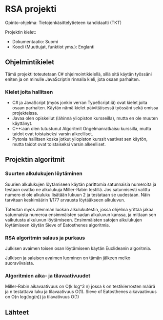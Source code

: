 # RSA projekti
Opinto-ohjelma: Tietojenkäsittelytieteen kandidaatti (TKT)

Projektin kielet:
- Dokumentaatio: Suomi
- Koodi (Muuttujat, funktiot yms.): Englanti

## Ohjelmintikielet
Tämä projekti toteutetaan C# ohjelmointikielellä, sillä sitä käytän työssäni eniten ja on minulle JavaScriptin rinnalla kieli, jota osaan parhaiten. 

### Kielet joita hallitsen
- C# ja JavaScript (myös jonkin verran TypeScript:iä) ovat kielet joita osaan parhaiten. Käytän nämä kielet päivittäisessä työssäni sekä omissa projekteissa. 
- Javaa olen opiskellut (lähinnä yliopiston kursseilla), mutta en ole muuten käyttänyt.
- C++:aan olen tutustunut Algoritmit Ongelmanratkaisu kurssilla, mutta taidot ovat toistaiseksi varsin alkeelliset.
- Pytonia hallitsen koska jotkut yliopiston kurssit vaativat sen käytön, mutta taidot ovat toistaiseksi varsin alkeelliset.

## Projektin algoritmit
### Suurten alkulukujen löytäminen
Suurien alkulukujen löytämiseen käytän parittomia satunnaisia numeroita ja testaan ovatko ne alkulukuja Miller-Rabin testillä. 
Jos satunnisesti valittu numero ei ole alkuluku lisätään lukuun 2 ja testataan se uudestaan. Näin tarvitaan keskimäärin 1/177 arvausta löytääkseen alkuluvun.

Toteutan myös alemman luokan alkulukutestin, jossa ohjelma yrittää jakaa satunnaista numeroa ensimmäisten sadan alkuluvun kanssa, ja mittaan sen vaikutusta alkuluvun löytämiseen. Ensimmäisten satojen alkulukujen löytämiseen käytän Sieve of Eatosthenes algoritmia. 

### RSA algoritmin salaus ja purkaus
Julkisen avaimen toisen osan löytämiseen käytän Euclideanin algoritmia.

Julkisen ja salaisen avaimen luominen on tämän jälkeen melko suoraviivaista.

### Algoritmien aika- ja tilavaativuudet
Miller-Rabin aikavaativuus on O(k log^3 n) jossa k on testikierrosten määrä ja n testattava luku ja tilavaativuus O(1).
Sieve of Eatosthenes aikavaativuus on O(n log(log(n)) ja tilavativuus O(1)

## Lähteet
